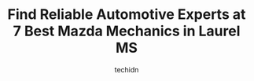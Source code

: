 ---
layout: ampstory
image: https://images.unsplash.com/photo-1517672651691-24622a91b550?ixlib=rb-4.0.3&ixid=MnwxMjA3fDB8MHxwaG90by1wYWdlfHx8fGVufDB8fHx8&auto=format&fit=crop&w=640&h=853&q=80
author: techidn
featured: false
description: Looking for reliable and skilled Mazda Mechanic in Laurel MS, USA? Your search ends here with the 7 best Mazda Mechanic in town. With their expertise and commitment to delivering exceptional
title: Find Reliable Automotive Experts at 7 Best Mazda Mechanics in Laurel MS
cover:
   title: Find Reliable Automotive Experts at 7 Best Mazda Mechanics in Laurel MS
   subtitle: Rickpate
   background: https://images.unsplash.com/photo-1517672651691-24622a91b550?ixlib=rb-4.0.3&ixid=MnwxMjA3fDB8MHxwaG90by1wYWdlfHx8fGVufDB8fHx8&auto=format&fit=crop&w=640&h=853&q=80

pages: 
 - layout: thirds
   top: <h1>#1 Southern Tire Mart</h1>
   bottom: "<p>Literally save the day! Price were reasonable service was fairly quick and they were highly recommended. We were told to go to them 3 or 4 times before we finally did.</p>"
   background: https://www.knot35.com/toplist/wp-content/uploads/2023/06/best-mazda-mechanic-1-in-laurel-ms-1685836649.jpeg
   backgroundblur: true
 - layout: thirds
   top: <h1>#2 Laurel A-1 Tire Center</h1>
   bottom: "<p>219 Ellisville Blvd, Laurel, MS 39440, United States</p>"
   background: https://www.knot35.com/toplist/wp-content/uploads/2023/06/best-mazda-mechanic-2-in-laurel-ms-1685836649.jpeg
   cta:
      link: https://www.knot35.com/toplist/find-reliable-automotive-experts-at-7-best-mazda-mechanics-in-laurel-ms/
      text: Find Reliable Automotive Experts at 7 Best Mazda Mechanics in Laurel MS
 - layout: thirds
   top: <h1>#3 Firestone Complete Auto Care</h1>
   bottom: "<p>123 Leontyne Price Blvd, Laurel, MS 39440, United States</p>"
   background: https://www.knot35.com/toplist/wp-content/uploads/2023/06/best-mazda-mechanic-3-in-laurel-ms-1685836650.jpeg
   cta:
      link: https://www.knot35.com/toplist/find-reliable-automotive-experts-at-7-best-mazda-mechanics-in-laurel-ms/
      text: Find Reliable Automotive Experts at 7 Best Mazda Mechanics in Laurel MS
 - layout: thirds
   top: <h1>#4 Walmart Auto Care Centers</h1>
   bottom: "<p>1621 MS-15, Laurel, MS 39440, United States</p>"
   background: https://images.unsplash.com/photo-1540457036297-448b6b99e91c?ixlib=rb-4.0.3&ixid=MnwxMjA3fDB8MHxwaG90by1wYWdlfHx8fGVufDB8fHx8&auto=format&fit=crop&w=640&h=853&q=80
   cta:
      link: https://www.knot35.com/toplist/find-reliable-automotive-experts-at-7-best-mazda-mechanics-in-laurel-ms/
      text: Find Reliable Automotive Experts at 7 Best Mazda Mechanics in Laurel MS
 - layout: thirds
   top: <h1>#5 Hermans Auto Tech</h1>
   bottom: "<p>416 N 16th Ave, Laurel, MS 39440, United States</p>"
   background: https://images.unsplash.com/photo-1547366785-564103df7e13?ixlib=rb-4.0.3&ixid=MnwxMjA3fDB8MHxwaG90by1wYWdlfHx8fGVufDB8fHx8&auto=format&fit=crop&w=640&h=853&q=80
   cta:
      link: https://www.knot35.com/toplist/find-reliable-automotive-experts-at-7-best-mazda-mechanics-in-laurel-ms/
      text: Find Reliable Automotive Experts at 7 Best Mazda Mechanics in Laurel MS
 - layout: thirds
   top: <h1>#6 A S & H Auto Services - Laurel</h1>
   bottom: "<p>219 N 11th Ave, Laurel, MS 39440, United States</p>"
   background: https://images.unsplash.com/photo-1533735380053-eb8d0759b24a?ixlib=rb-4.0.3&ixid=MnwxMjA3fDB8MHxwaG90by1wYWdlfHx8fGVufDB8fHx8&auto=format&fit=crop&w=640&h=853&q=80
   cta:
      link: https://www.knot35.com/toplist/find-reliable-automotive-experts-at-7-best-mazda-mechanics-in-laurel-ms/
      text: Find Reliable Automotive Experts at 7 Best Mazda Mechanics in Laurel MS
 - layout: thirds
   top: <h1>#7 Busy Bee Brakes & Alignment</h1>
   bottom: "<p>460 MS-15, Laurel, MS 39440, United States</p>"
   background: https://images.unsplash.com/photo-1533998839656-76f5e4b2bccb?ixlib=rb-4.0.3&ixid=MnwxMjA3fDB8MHxwaG90by1wYWdlfHx8fGVufDB8fHx8&auto=format&fit=crop&w=640&h=853&q=80
   cta:
      link: https://www.knot35.com/toplist/find-reliable-automotive-experts-at-7-best-mazda-mechanics-in-laurel-ms/
      text: Find Reliable Automotive Experts at 7 Best Mazda Mechanics in Laurel MS
 - layout: thirds
   middle: Continue reading...
   background: https://images.unsplash.com/photo-1524169358666-79f22534bc6e?ixlib=rb-4.0.3&ixid=MnwxMjA3fDB8MHxwaG90by1wYWdlfHx8fGVufDB8fHx8&auto=format&fit=crop&w=640&h=853&q=80
   cta:
      link: https://www.knot35.com/toplist/find-reliable-automotive-experts-at-7-best-mazda-mechanics-in-laurel-ms/
      text: Find Reliable Automotive Experts at 7 Best Mazda Mechanics in Laurel MS
      
---
